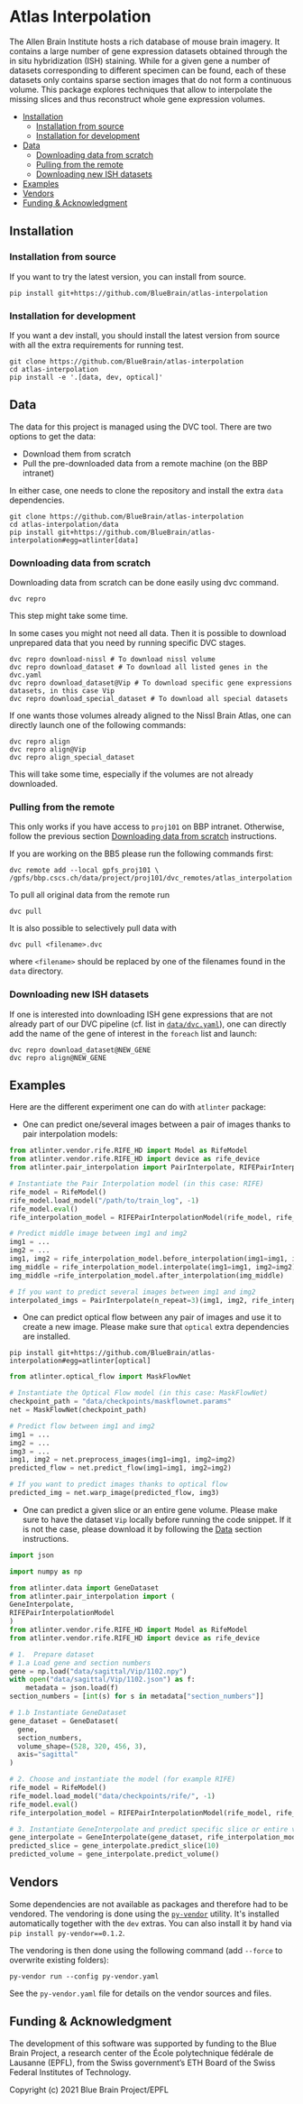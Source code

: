# Atlas Interpolation

The Allen Brain Institute hosts a rich database of mouse brain imagery. It
contains a large number of gene expression datasets obtained
through the in situ hybridization (ISH) staining. While for a given gene
a number of datasets corresponding to different specimen can be found, each of
these datasets only contains sparse section images that do not form a
continuous volume. This package explores techniques that allow to interpolate
the missing slices and thus reconstruct whole gene expression volumes.

* [Installation](#installation)
    * [Installation from source](#installation-from-source)
    * [Installation for development](#installation-for-development)
* [Data](#data)
    * [Downloading data from scratch](#downloading-data-from-scratch) 
    * [Pulling from the remote](#pulling-from-the-remote)
    * [Downloading new ISH datasets](#downloading-new-ish-datasets)
* [Examples](#examples)
* [Vendors](#vendors)
* [Funding & Acknowledgment](#funding--acknowledgment)

## Installation

### Installation from source
If you want to try the latest version, you can install from source.

```shell
pip install git+https://github.com/BlueBrain/atlas-interpolation
```

### Installation for development
If you want a dev install, you should install the latest version from 
source with all the extra requirements for running test.

```shell
git clone https://github.com/BlueBrain/atlas-interpolation
cd atlas-interpolation
pip install -e '.[data, dev, optical]'
```

## Data

The data for this project is managed using the DVC tool. There are two options to
get the data:
- Download them from scratch
- Pull the pre-downloaded data from a remote machine (on the BBP intranet)

In either case, one needs to clone the repository and install the extra `data` dependencies.
```shell
git clone https://github.com/BlueBrain/atlas-interpolation
cd atlas-interpolation/data
pip install git+https://github.com/BlueBrain/atlas-interpolation#egg=atlinter[data]
```

### Downloading data from scratch
Downloading data from scratch can be done easily using dvc command.
```shell
dvc repro
```
This step might take some time.

In some cases you might not need all data. Then it is possible to download unprepared
data that you need by running specific DVC stages. 
```shell
dvc repro download-nissl # To download nissl volume
dvc repro download_dataset # To download all listed genes in the dvc.yaml
dvc repro download_dataset@Vip # To download specific gene expressions datasets, in this case Vip
dvc repro download_special_dataset # To download all special datasets
```

If one wants those volumes already aligned to the Nissl Brain Atlas, one can directly 
launch one of the following commands:
```shell
dvc repro align
dvc repro align@Vip
dvc repro align_special_dataset
```
This will take some time, especially if the volumes are not already downloaded. 

### Pulling from the remote
This only works if you have access to `proj101` on BBP intranet. Otherwise, follow
the previous section [Downloading data from scratch](#downloading-data-from-scratch)
instructions.

If you are working on the BB5 please run the following commands
first:
```shell
dvc remote add --local gpfs_proj101 \
/gpfs/bbp.cscs.ch/data/project/proj101/dvc_remotes/atlas_interpolation
```

To pull all original data from the remote run
```shell
dvc pull
```

It is also possible to selectively pull data with
```shell
dvc pull <filename>.dvc
```
where `<filename>` should be replaced by one of the filenames found in the `data` directory.

### Downloading new ISH datasets
If one is interested into downloading ISH gene expressions that are not already 
part of our DVC pipeline (cf. list in [`data/dvc.yaml`](data/dvc.yaml)), one can
directly add the name of the gene of interest in the `foreach` list and launch:
```shell
dvc repro download_dataset@NEW_GENE
dvc repro align@NEW_GENE
```

## Examples

Here are the different experiment one can do with `atlinter` package:

- One can predict one/several images between a pair of images thanks to pair interpolation models:

```python
from atlinter.vendor.rife.RIFE_HD import Model as RifeModel
from atlinter.vendor.rife.RIFE_HD import device as rife_device
from atlinter.pair_interpolation import PairInterpolate, RIFEPairInterpolationModel

# Instantiate the Pair Interpolation model (in this case: RIFE)
rife_model = RifeModel()
rife_model.load_model("/path/to/train_log", -1)
rife_model.eval()
rife_interpolation_model = RIFEPairInterpolationModel(rife_model, rife_device)

# Predict middle image between img1 and img2
img1 = ...
img2 = ...
img1, img2 = rife_interpolation_model.before_interpolation(img1=img1, img2=img2)
img_middle = rife_interpolation_model.interpolate(img1=img1, img2=img2)
img_middle =rife_interpolation_model.after_interpolation(img_middle)

# If you want to predict several images between img1 and img2
interpolated_imgs = PairInterpolate(n_repeat=3)(img1, img2, rife_interpolation_model)
``` 

- One can predict optical flow between any pair of images and use it to create a new image. 
Please make sure that `optical` extra dependencies are installed.
```shell
pip install git+https://github.com/BlueBrain/atlas-interpolation#egg=atlinter[optical]
```

```python
from atlinter.optical_flow import MaskFlowNet

# Instantiate the Optical Flow model (in this case: MaskFlowNet)
checkpoint_path = "data/checkpoints/maskflownet.params"
net = MaskFlowNet(checkpoint_path)

# Predict flow between img1 and img2
img1 = ...
img2 = ...
img3 = ...
img1, img2 = net.preprocess_images(img1=img1, img2=img2)
predicted_flow = net.predict_flow(img1=img1, img2=img2)

# If you want to predict images thanks to optical flow
predicted_img = net.warp_image(predicted_flow, img3)
``` 

- One can predict a given slice or an entire gene volume. 
Please make sure to have the dataset `Vip` locally before running the code snippet.
If it is not the case, please download it by following the [Data](#data) section instructions.

```python
import json

import numpy as np

from atlinter.data import GeneDataset
from atlinter.pair_interpolation import (
GeneInterpolate, 
RIFEPairInterpolationModel
)
from atlinter.vendor.rife.RIFE_HD import Model as RifeModel
from atlinter.vendor.rife.RIFE_HD import device as rife_device

# 1.  Prepare dataset
# 1.a Load gene and section numbers
gene = np.load("data/sagittal/Vip/1102.npy")
with open("data/sagittal/Vip/1102.json") as f:
    metadata = json.load(f)
section_numbers = [int(s) for s in metadata["section_numbers"]]

# 1.b Instantiate GeneDataset
gene_dataset = GeneDataset(
  gene,
  section_numbers,
  volume_shape=(528, 320, 456, 3),
  axis="sagittal"
)

# 2. Choose and instantiate the model (for example RIFE)
rife_model = RifeModel()
rife_model.load_model("data/checkpoints/rife/", -1)
rife_model.eval()
rife_interpolation_model = RIFEPairInterpolationModel(rife_model, rife_device)

# 3. Instantiate GeneInterpolate and predict specific slice or entire volume
gene_interpolate = GeneInterpolate(gene_dataset, rife_interpolation_model)
predicted_slice = gene_interpolate.predict_slice(10)
predicted_volume = gene_interpolate.predict_volume()
```

## Vendors
Some dependencies are not available as packages and therefore had to be
vendored. The vendoring is done using the
[`py-vendor`](https://pypi.org/project/py-vendor/) utility. It's installed
automatically together with the `dev` extras. You can also install it by hand
via `pip install py-vendor==0.1.2`.

The vendoring is then done using the following command (add `--force` to
overwrite existing folders):
```shell
py-vendor run --config py-vendor.yaml
```
See the `py-vendor.yaml` file for details on the vendor sources and files.

## Funding & Acknowledgment

The development of this software was supported by funding to the Blue Brain Project,
a research center of the École polytechnique fédérale de Lausanne (EPFL),
from the Swiss government’s ETH Board of the Swiss Federal Institutes of Technology.

Copyright (c) 2021 Blue Brain Project/EPFL
